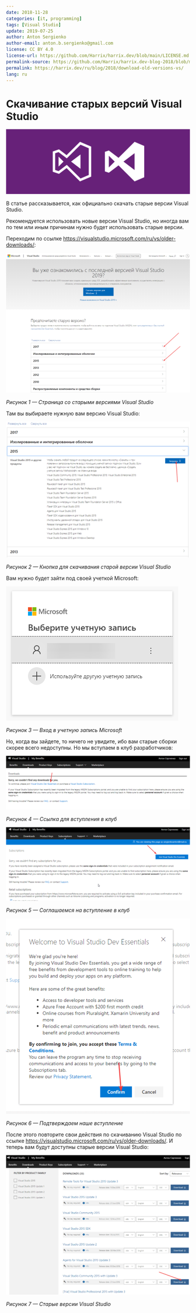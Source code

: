 ```yaml
---
date: 2018-11-28
categories: [it, programming]
tags: [Visual Studio]
update: 2019-07-25
author: Anton Sergienko
author-email: anton.b.sergienko@gmail.com
license: CC BY 4.0
license-url: https://github.com/Harrix/harrix.dev/blob/main/LICENSE.md
permalink-source: https://github.com/Harrix/harrix.dev-blog-2018/blob/main/download-old-versions-vs/download-old-versions-vs.md
permalink: https://harrix.dev/ru/blog/2018/download-old-versions-vs/
lang: ru
---
```


# Скачивание старых версий Visual Studio

![Featured image](featured-image.svg)

В статье рассказывается, как официально скачать старые версии Visual Studio.

Рекомендуется использовать новые версии Visual Studio, но иногда вам по тем или иным причинам нужно будет использовать старые версии.

Переходим по ссылке <https://visualstudio.microsoft.com/ru/vs/older-downloads/>:

![Страница со старыми версиями Visual Studio](img/download_01.png)

_Рисунок 1 — Страница со старыми версиями Visual Studio_

Там вы выбираете нужную вам версию Visual Studio:

![Кнопка для скачивания старой версии Visual Studio](img/download_02.png)

_Рисунок 2 — Кнопка для скачивания старой версии Visual Studio_

Вам нужно будет зайти под своей учеткой Microsoft:

![Вход в учетную запись Microsoft](img/download_03.png)

_Рисунок 3 — Вход в учетную запись Microsoft_

Но, когда вы зайдете, то ничего не увидите, ибо вам старые сборки скорее всего недоступны. Но мы вступаем в клуб разработчиков:

![Ссылка для вступления в клуб](img/download_04.png)

_Рисунок 4 — Ссылка для вступления в клуб_

![Соглашаемся на вступление в клуб](img/download_05.png)

_Рисунок 5 — Соглашаемся на вступление в клуб_

![Подтверждаем наше вступление](img/download_06.png)

_Рисунок 6 — Подтверждаем наше вступление_

После этого повторите свои действия по скачиванию Visual Studio по ссылке <https://visualstudio.microsoft.com/ru/vs/older-downloads/>. И теперь вам будут доступны старые версии Visual Studio:

![Старые версии Visual Studio](img/download_07.png)

_Рисунок 7 — Старые версии Visual Studio_
